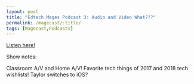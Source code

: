 ```yaml
---
layout: post
title: "Edtech Mages Podcast 3: Audio and Video What???"
permalink: /magecast/:title/
tags: [Magecast,Podcasts]
---
```

[Listen here!](https://www.edtechmage.com/edtech-mages-podcast/2018/2/4/episode-3-audio-and-video-what)

Show notes:

Classroom A/V and Home A/V! Favorite tech things of 2017 and 2018 tech wishlists! Taylor switches to iOS?